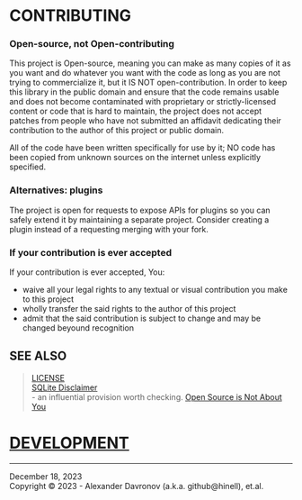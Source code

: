 # CONTRIBUTING

### Open-source, not Open-contributing
This project is Open-source, meaning you can make as many copies of it as you want and do whatever you want with the code as long as you are not trying to commercialize it, but it IS NOT open-contribution. In order to keep this library in the public domain and ensure that the code remains usable and does not become contaminated with proprietary or strictly-licensed content or code that is hard to maintain, the project does not accept patches from people who have not submitted an affidavit dedicating their contribution to the author of this project or public domain.

All of the code have been written specifically for use by it; NO code has been copied from unknown sources on the internet unless explicitly specified.

### Alternatives: plugins
The project is open for requests to expose APIs for plugins so you can safely extend it by maintaining a separate project. Consider creating a plugin instead of a requesting merging with your fork. 

### If your contribution is ever accepted
If your contribution is ever accepted, You:
* waive all your legal rights to any textual or visual contribution you make to this project
* wholly transfer the said rights to the author of this project
* admit that the said contribution is subject to change and may be changed beyound recognition


## SEE ALSO
> [LICENSE](LICENSE)<br/>
> [SQLite Disclaimer](https://www.sqlite.org/copyright.html)<br/> - an influential provision worth checking. 
> [Open Source is Not About You](https://gist.github.com/richhickey/1563cddea1002958f96e7ba9519972d9)
# [DEVELOPMENT](./DEVELOPMENT.md)

----
December 18, 2023</br>
Copyright © 2023 - Alexander Davronov (a.k.a. github@hinell), et.al.<br>
